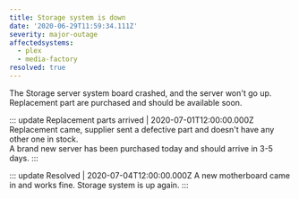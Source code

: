 ```yaml
---
title: Storage system is down
date: '2020-06-29T11:59:34.111Z'
severity: major-outage
affectedsystems:
  - plex
  - media-factory
resolved: true
---
```

The Storage server system board crashed, and the server won't go up. Replacement part are purchased and should be available soon.

::: update Replacement parts arrived | 2020-07-01T12:00:00.000Z
Replacement came, supplier sent a defective part and doesn't have any other one in stock.  
A brand new server has been purchased today and should arrive in 3-5 days.
:::

::: update Resolved | 2020-07-04T12:00:00.000Z
A new motherboard came in and works fine. Storage system is up again.
:::

<!--- language code: en -->
